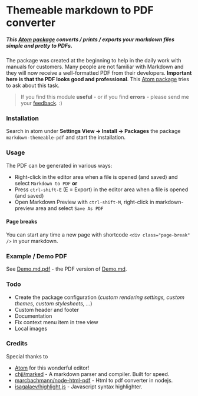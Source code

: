 Themeable markdown to PDF converter
===================================

##### This [Atom package](https://atom.io/packages/markdown-themeable-pdf) converts / prints / exports your markdown files simple and pretty to PDFs.

The package was created at the beginning to help in the daily work with manuals for customers. Many people are not familiar with Markdown and they will now receive a well-formatted PDF from their developers. **Important here is that the PDF looks good and professional**. This [Atom package](https://atom.io/packages/markdown-themeable-pdf) tries to ask about this task.

> If you find this module **useful** - or if you find **errors** - please send me your [feedback](https://github.com/cakebake/markdown-themeable-pdf/issues/new). :)

### Installation

Search in atom under **Settings View -> Install -> Packages** the package `markdown-themeable-pdf` and start the installation.

### Usage

The PDF can be generated in various ways:

-	Right-click in the editor area when a file is opened (and saved) and select `Markdown to PDF` **or**
-	Press `ctrl-shift-E` (E = Export) in the editor area when a file is opened (and saved)
-	Open Markdown Preview with `ctrl-shift-M`, right-click in markdown-preview area and select `Save As PDF`

#### Page breaks

You can start any time a new page with shortcode `<div class="page-break" />` in your markdown.

### Example / Demo PDF

See [Demo.md.pdf](https://github.com/cakebake/markdown-themeable-pdf/raw/master/tests/Demo.md.pdf) - the PDF version of [Demo.md](https://github.com/cakebake/markdown-themeable-pdf/raw/master/tests/Demo.md).

### Todo

-	Create the package configuration (*custom rendering settings, custom themes, custom stylesheets, ...*\)
-	Custom header and footer
-	Documentation
-	Fix context menu item in tree view
-	Local images

### Credits

Special thanks to

-	[Atom](https://atom.io/) for this wonderful editor!
-	[chjj/marked](https://github.com/chjj/marked) - A markdown parser and compiler. Built for speed.
-	[marcbachmann/node-html-pdf](https://github.com/marcbachmann/node-html-pdf) - Html to pdf converter in nodejs.
-	[isagalaev/highlight.js](https://github.com/isagalaev/highlight.js) - Javascript syntax highlighter.
